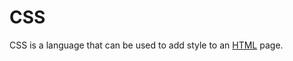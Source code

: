 # CSS



CSS is a language that can be used to add style to an [HTML](/wiki/HTML) page.































































